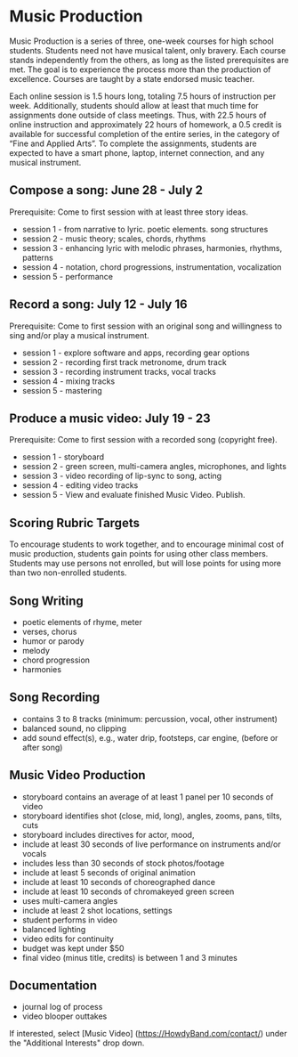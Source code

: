 # Music Production
Music Production is a series of three, one-week courses for high school students.
Students need not have musical talent, only bravery. Each course stands independently from the others, as long as the listed prerequisites are met. The goal is to experience the process more than the production of excellence. 
Courses are taught by a state endorsed music teacher.
                                                      
Each online session is 1.5 hours long, totaling 7.5 hours of instruction per week. Additionally, students should allow at least that much time for assignments done outside of class meetings.
Thus, with 22.5 hours of online instruction and approximately 22 hours of homework, a 0.5 credit is available for successful completion of the entire series, in the category of “Fine and Applied Arts”.
To complete the assignments, students are expected to have a smart phone, laptop, internet connection, and any musical instrument.

## Compose a song: June 28 - July 2 
Prerequisite: Come to first session with at least three story ideas.
* session 1 - from narrative to lyric. poetic elements. song structures
* session 2 - music theory; scales, chords, rhythms
* session 3 - enhancing lyric with melodic phrases, harmonies, rhythms, patterns
* session 4 - notation, chord progressions, instrumentation, vocalization
* session 5 - performance

## Record a song: July 12 - July 16 
Prerequisite: Come to first session with an original song and willingness to sing and/or play a musical instrument.
* session 1 - explore software and apps, recording gear options
* session 2 - recording first track metronome, drum track
* session 3 - recording instrument tracks, vocal tracks
* session 4 - mixing tracks 
* session 5 - mastering

## Produce a music video: July 19 - 23
Prerequisite: Come to first session with a recorded song (copyright free).
* session 1 -  storyboard
* session 2 -  green screen, multi-camera angles, microphones, and lights
* session 3 -  video recording of lip-sync to song, acting
* session 4 -  editing video tracks
* session 5 -  View and evaluate finished Music Video. Publish.

## Scoring Rubric Targets
To encourage students to work together, and to encourage minimal cost of music production, students gain points for using other class members. 
Students may use persons not enrolled, but will lose points for using more than two non-enrolled students.

## Song Writing
* poetic elements of rhyme, meter
* verses, chorus
* humor or parody
* melody 
* chord progression 
* harmonies 

## Song Recording
* contains 3 to 8 tracks (minimum: percussion, vocal, other instrument)
* balanced sound, no clipping 
* add sound effect(s), e.g., water drip, footsteps, car engine, (before or after song)                                             

## Music Video Production
* storyboard contains an average of at least 1 panel per 10 seconds of video
* storyboard identifies shot (close, mid, long), angles, zooms, pans, tilts, cuts
* storyboard includes directives for actor, mood, 
* include at least 30 seconds of live performance on instruments and/or vocals
* includes less than 30 seconds of stock photos/footage
* include at least 5 seconds of original animation
* include at least 10 seconds of choreographed dance
* include at least 10 seconds of chromakeyed green screen 
* uses multi-camera angles
* include at least 2 shot locations, settings
* student performs in video
* balanced lighting
* video edits for continuity
* budget was kept under $50
* final video (minus title, credits) is between 1 and 3 minutes

## Documentation
* journal log of process
* video blooper outtakes

If interested, select [Music Video] (https://HowdyBand.com/contact/) under the "Additional Interests" drop down.
